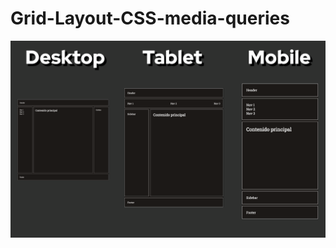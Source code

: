 # Grid-Layout-CSS-media-queries

![Image text](https://github.com/JONNYJSC/Grid-Layout-CSS-media-queries/blob/master/img/gird.png)
